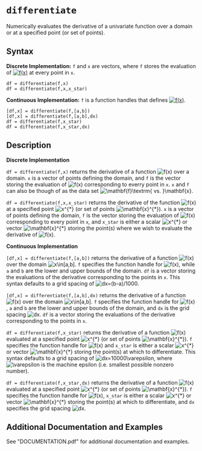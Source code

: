 # `differentiate`

Numerically evaluates the derivative of a univariate function over a domain or at a specified point (or set of points).


## Syntax

**Discrete Implementation:** `f` and `x` are vectors, where `f` stores the evaluation of <a href="https://www.codecogs.com/eqnedit.php?latex=f(x)" target="_blank"><img src="https://latex.codecogs.com/svg.latex?f(x)" title="f(x)" /></a> at every point in `x`.

`df = differentiate(f,x)`\
`df = differentiate(f,x,x_star)`

**Continuous Implementation:** `f` is a function handles that defines <a href="https://www.codecogs.com/eqnedit.php?latex=f(x)" target="_blank"><img src="https://latex.codecogs.com/svg.latex?f(x)" title="f(x)" /></a>.

`[df,x] = differentiate(f,[a,b])`\
`[df,x] = differentiate(f,[a,b],dx)`\
`df = differentiate(f,x_star)`\
`df = differentiate(f,x_star,dx)`


## Description

**Discrete Implementation**

`df = differentiate(f,x)` returns the derivative of a function <img src="https://latex.codecogs.com/svg.latex?f(x)" title="f(x)" /> over a domain. `x` is a vector of points defining the domain, and `f` is the vector storing the evaluation of <img src="https://latex.codecogs.com/svg.latex?f(x)" title="f(x)" /> corresponding to everry point in `x`. `x` and `f` can also be though of as the data set <img src="https://latex.codecogs.com/svg.latex?\mathbf{f}\textrm{&space;vs.&space;}\mathbf{x}" title="\mathbf{f}\textrm{ vs. }\mathbf{x}" />.
            
`df = differentiate(f,x,x_star)` returns the derivative of the function <img src="https://latex.codecogs.com/svg.latex?f(x)" title="f(x)" /> at a specified point <img src="https://latex.codecogs.com/svg.latex?x^{*}" title="x^{*}" /> (or set of points <img src="https://latex.codecogs.com/svg.latex?\mathbf{x}^{*}" title="\mathbf{x}^{*}" />). `x` is a vector of points defining the domain, `f` is the vector storing the evaluation of <img src="https://latex.codecogs.com/svg.latex?f(x)" title="f(x)" /> corresponding to every point in `x`, and `x_star` is either a scalar <img src="https://latex.codecogs.com/svg.latex?x^{*}" title="x^{*}" /> or vector <img src="https://latex.codecogs.com/svg.latex?\mathbf{x}^{*}" title="\mathbf{x}^{*}" /> storing the point(s) where we wish to evaluate the derivative of <img src="https://latex.codecogs.com/svg.latex?f(x)" title="f(x)" />.
 
 **Continuous Implementation**

`[df,x] = differentiate(f,[a,b])` returns the derivative of a function <img src="https://latex.codecogs.com/svg.latex?f(x)" title="f(x)" /> over the domain <img src="https://latex.codecogs.com/svg.latex?x\in[a,b]" title="x\in[a,b]" />. `f` specifies the function handle for <img src="https://latex.codecogs.com/svg.latex?f(x)" title="f(x)" />, while `a` and `b` are the lower and upper bounds of the domain. `df` is a vector storing the evaluations of the derivative corresponding to the points in `x`. This syntax defaults to a grid spacing of <img src="https://latex.codecogs.com/svg.latex?dx=(b-a)/1000" title="dx=(b-a)/1000" />.
            
`[df,x] = differentiate(f,[a,b],dx)` returns the derivative of a function <img src="https://latex.codecogs.com/svg.latex?f(x)" title="f(x)" /> over the domain <img src="https://latex.codecogs.com/svg.latex?x\in[a,b]" title="x\in[a,b]" />. `f` specifies the function handle for <img src="https://latex.codecogs.com/svg.latex?f(x)" title="f(x)" />, `a` and `b` are the lower and upper bounds of the domain, and `dx` is the grid spacing <img src="https://latex.codecogs.com/svg.latex?dx" title="dx" />. `df` is a vector storing the evaluations of the derivative corresponding to the points in `x`.

`df = differentiate(f,x_star)` returns the derivative of a function <img src="https://latex.codecogs.com/svg.latex?f(x)" title="f(x)" /> evaluated at a specified point <img src="https://latex.codecogs.com/svg.latex?x^{*}" title="x^{*}" /> (or set of points <img src="https://latex.codecogs.com/svg.latex?\mathbf{x}^{*}" title="\mathbf{x}^{*}" />). `f` specifies the function handle for <img src="https://latex.codecogs.com/svg.latex?f(x)" title="f(x)" /> and `x_star` is either a scalar <img src="https://latex.codecogs.com/svg.latex?x^{*}" title="x^{*}" /> or vector <img src="https://latex.codecogs.com/svg.latex?\mathbf{x}^{*}" title="\mathbf{x}^{*}" /> storing the point(s) at which to differentiate. This syntax defaults to a grid spacing of <img src="https://latex.codecogs.com/svg.latex?dx=10000\varepsilon" title="dx=10000\varepsilon" />, where <img src="https://latex.codecogs.com/svg.latex?\varepsilon" title="\varepsilon" /> is the machine epsilon (i.e. smallest possible nonzero number).

`df = differentiate(f,x_star,dx)` returns the derivative of a function <img src="https://latex.codecogs.com/svg.latex?f(x)" title="f(x)" /> evaluated at a specified point <img src="https://latex.codecogs.com/svg.latex?x^{*}" title="x^{*}" /> (or set of points <img src="https://latex.codecogs.com/svg.latex?\mathbf{x}^{*}" title="\mathbf{x}^{*}" />). `f` specifies the function handle for <img src="https://latex.codecogs.com/svg.latex?f(x)" title="f(x)" />, `x_star` is either a scalar <img src="https://latex.codecogs.com/svg.latex?x^{*}" title="x^{*}" /> or vector <img src="https://latex.codecogs.com/svg.latex?\mathbf{x}^{*}" title="\mathbf{x}^{*}" /> storing the point(s) at which to differentiate, and `dx` specifies the grid spacing <img src="https://latex.codecogs.com/svg.latex?dx" title="dx" />.


## Additional Documentation and Examples

See "DOCUMENTATION.pdf" for additional documentation and examples.
